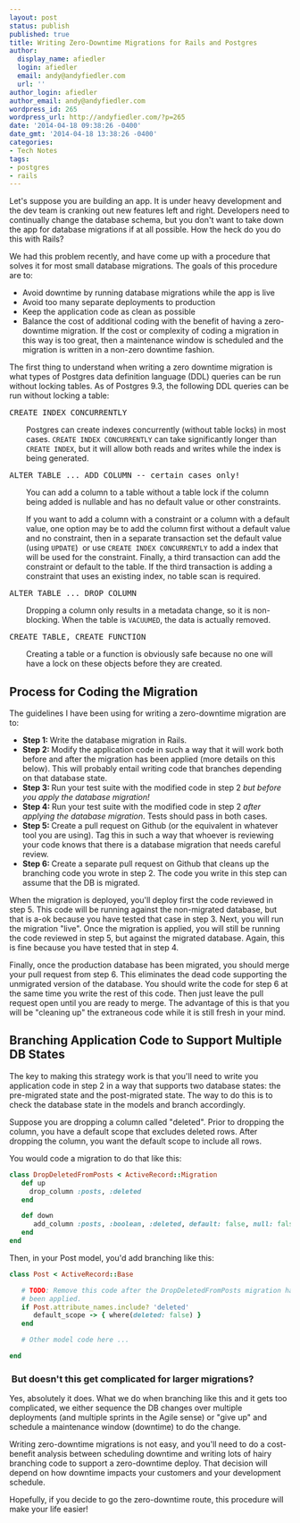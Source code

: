 ```yaml
---
layout: post
status: publish
published: true
title: Writing Zero-Downtime Migrations for Rails and Postgres
author:
  display_name: afiedler
  login: afiedler
  email: andy@andyfiedler.com
  url: ''
author_login: afiedler
author_email: andy@andyfiedler.com
wordpress_id: 265
wordpress_url: http://andyfiedler.com/?p=265
date: '2014-04-18 09:38:26 -0400'
date_gmt: '2014-04-18 13:38:26 -0400'
categories:
- Tech Notes
tags:
- postgres
- rails
---
```

Let's suppose you are building an app. It is under heavy development and the dev team is cranking out new features left and right. Developers need to continually change the database schema, but you don't want to take down the app for database migrations if at all possible. How the heck do you do this with Rails?

We had this problem recently, and have come up with a procedure that solves it for most small database migrations. The goals of this procedure are to:
<ul>
	<li>Avoid downtime by running database migrations while the app is live</li>
	<li>Avoid too many separate deployments to production</li>
	<li>Keep the application code as clean as possible</li>
	<li>Balance the cost of additional coding with the benefit of having a zero-downtime migration. If the cost or complexity of coding a migration in this way is too great, then a maintenance window is scheduled and the migration is written in a non-zero downtime fashion.</li>
</ul>
The first thing to understand when writing a zero downtime migration is what types of Postgres data definition language (DDL) queries can be run without locking tables. As of Postgres 9.3, the following DDL queries can be run without locking a table:
<pre class="toolbar:2 nums:false nums-toggle:false lang:pgsql decode:true">CREATE INDEX CONCURRENTLY</pre>
<p style="padding-left: 30px;">Postgres can create indexes concurrently (without table locks) in most cases. <code>CREATE INDEX CONCURRENTLY</code> can take significantly longer than <code>CREATE INDEX</code>, but it will allow both reads and writes while the index is being generated.</p>

<pre class="toolbar:2 nums:false nums-toggle:false lang:pgsql decode:true">ALTER TABLE ... ADD COLUMN -- certain cases only!</pre>
<p style="padding-left: 30px;">You can add a column to a table without a table lock if the column being added is nullable and has no default value or other constraints.</p>
<p style="padding-left: 30px;">If you want to add a column with a constraint or a column with a default value, one option may be to add the column first without a default value and no constraint, then in a separate transaction set the default value (using <code>UPDATE</code>)  or use <code>CREATE INDEX CONCURRENTLY</code> to add a index that will be used for the constraint. Finally, a third transaction can add the constraint or default to the table. If the third transaction is adding a constraint that uses an existing index, no table scan is required.</p>

<pre class="toolbar:2 nums:false nums-toggle:false lang:pgsql decode:true">ALTER TABLE ... DROP COLUMN</pre>
<p style="padding-left: 30px;">Dropping a column only results in a metadata change, so it is non-blocking. When the table is <code>VACUUMED</code>, the data is actually removed.</p>

<pre class="toolbar:2 nums:false nums-toggle:false lang:pgsql decode:true">CREATE TABLE, CREATE FUNCTION</pre>
<p style="padding-left: 30px;">Creating a table or a function is obviously safe because no one will have a lock on these objects before they are created.</p>

<h2>Process for Coding the Migration</h2>
The guidelines I have been using for writing a zero-downtime migration are to:
<ul>
	<li><strong>Step 1: </strong>Write the database migration in Rails.</li>
	<li><strong>Step 2: </strong>Modify the application code in such a way that it will work both before and after the migration has been applied (more details on this below). This will probably entail writing code that branches depending on that database state.</li>
	<li><strong>Step 3: </strong>Run your test suite with the modified code in step 2<i> but before you apply the database migration!</i></li>
	<li><strong>Step 4: </strong>Run your test suite with the modified code in step 2 <em>after applying the database migration</em>. Tests should pass in both cases.</li>
	<li><strong>Step 5: </strong>Create a pull request on Github (or the equivalent in whatever tool you are using). Tag this in such a way that whoever is reviewing your code knows that there is a database migration that needs careful review.</li>
	<li><strong>Step 6: </strong>Create a separate pull request on Github that cleans up the branching code you wrote in step 2. The code you write in this step can assume that the DB is migrated.</li>
</ul>
When the migration is deployed, you'll deploy first the code reviewed in step 5. This code will be running against the non-migrated database, but that is a-ok because you have tested that case in step 3. Next, you will run the migration "live". Once the migration is applied, you will still be running the code reviewed in step 5, but against the migrated database. Again, this is fine because you have tested that in step 4.<strong>
</strong>

Finally, once the production database has been migrated, you should merge your pull request from step 6. This eliminates the dead code supporting the unmigrated version of the database. You should write the code for step 6 at the same time you write the rest of this code. Then just leave the pull request open until you are ready to merge. The advantage of this is that you will be "cleaning up" the extraneous code while it is still fresh in your mind.
<h2>Branching Application Code to Support Multiple DB States</h2>
The key to making this strategy work is that you'll need to write you application code in step 2 in a way that supports two database states: the pre-migrated state and the post-migrated state. The way to do this is to check the database state in the models and branch accordingly.

Suppose you are dropping a column called "deleted". Prior to dropping the column, you have a default scope that excludes deleted rows. After dropping the column, you want the default scope to include all rows.

You would code a migration to do that like this:

```ruby
class DropDeletedFromPosts < ActiveRecord::Migration
   def up
     drop_column :posts, :deleted
   end

   def down
      add_column :posts, :boolean, :deleted, default: false, null: false
   end
end
```

Then, in your Post model, you'd add branching like this:

```ruby
class Post < ActiveRecord::Base

   # TODO: Remove this code after the DropDeletedFromPosts migration has
   # been applied.
   if Post.attribute_names.include? 'deleted'
      default_scope -> { where(deleted: false) }
   end

   # Other model code here ...

end
```

<h3> But doesn't this get complicated for larger migrations?</h3>
Yes, absolutely it does. What we do when branching like this and it gets too complicated, we either sequence the DB changes over multiple deployments (and multiple sprints in the Agile sense) or "give up" and schedule a maintenance window (downtime) to do the change.

Writing zero-downtime migrations is not easy, and you'll need to do a cost-benefit analysis between scheduling downtime and writing lots of hairy branching code to support a zero-downtime deploy. That decision will depend on how downtime impacts your customers and your development schedule.

Hopefully, if you decide to go the zero-downtime route, this procedure will make your life easier!
